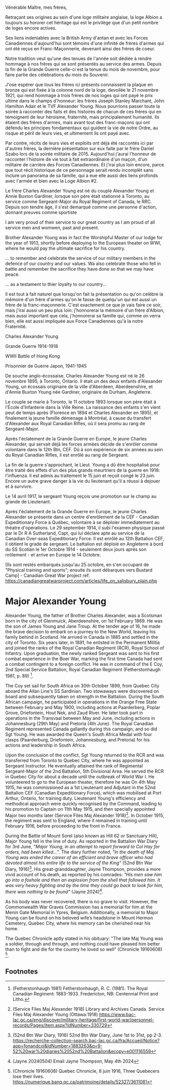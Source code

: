 Vénérable Maître, mes frères, 

Retraçant ses origines au sein d'une loge militaire anglaise, la loge Albion a toujours su hororer cet héritage qui est le privilège que d'un petit nombre de loges encore actives. 

Ses liens indeniables avec la British Army d'antan et avec les Forces Canadiennes d'aujourd'hui sont témoins d'une infinité de frères d'armes qui ont été reçus en Franc-Maçonnerie, devenant ainsi des frères de coeur. 

Notre tradition veut qu'une des tenues de l'année soit dédiée à rendre hommage à nos frères qui se sont présentés au service des armes. Depuis la fin de la Grande Guerre celle-ci est la tenue du mois de novembre, pour faire partie des célébrations du mois du Souvenir.

J'ose espérer que tous les frères ici présents connaissent la plaque en bronze qui est fixée à la colonne nord de la loge, devoilée le 21 novembre 1921, qui rend hommage à trois frères de nos loges qui ont payé le prix ultime dans le champs d'honneur: les frères Joseph Stanley Marchant, John Hamilton Adair et le TVF Alexander Young. Nous pourrions passer toute la soirée à racconter des faits et des histoires de chacun de ces frères qui en témoignent de leur héroisme, fraternité, mais principalement humanité. Ils étaient des frères d'armes, mais avant tout des franc-maçons qui ont défendu les principes fondamentaux qui guident la vie de notre Ordre, au risque et péril de leurs vies, et ultimement ils ont payé avec. 

Par contre, récits de leurs vies et exploits ont déjà été raccontés ici par d'autres frères, la dernière présentation sur eux faite par le frère Daniel Szabo lors de la soirée militaire de 2015. Aujourd'hui j'aurai l'honneur de racconter l'histoire de vie tout à fait extraordinaire d'un maçon, d'un militaire de carrière des Forces Canadiennes. Et j'irai plus loin encore, parce que tout récit historique de ce personnage serait rendu incomplèt sans inclure un panorama de sa famille, qui a eue elle aussi des liens profonds avec l'armée et bien avec la Loge Albion #2. 

Le frère Charles Alexander Young est né du couple Alexander Young et Annie Buxton Gardiner, lorsque son père était stationné à Toronto, au service comme Sergeant-Major du Royal Regiment of Canada, le RRC. Depuis son tendre âge, il s'est demarqué comme une personne d'action, donnant preuves comme sportiste 

I am very proud of their service to our great country as I am proud of all service men and womwen, past and present. 

Brother Alexander Young was in fact the Worshipful Master of our lodge for the year of 1913, shortly before deploying to the European theater on WWI, where he would pay the ultimate sacrifice for his country. 

... to remember and celebrate the service of our military members in the defence of our country and our values. Wa also celebrate those who fell in battle and remember the sacrifice they have done so that we may have peace. 

... as a testament to thier loyalty to our country... 

Il est tout à fait naturel que lorsqu'on fait la présentation ou qu'on celèbre la mémoire d'un frère d'armes qu'on le fasse de quelqu'un qui est aussi un frère de la franc-maçonnerie. C'est exactement ce que je vais faire ce soir, mais j'irai aussi un peu plus loin: j'honnorerai la mémoire d'un frère d'Albion, mais aussi important que cela, j'honnorerai sa famille qui, comme on verra bien, elle est aussi impliquée aux Force Canadiennes qu'à la notre Fraternité. 



Charles Alexander Young 

Grande Guerre 1914-1918

WWII Battle of Hong Kong

Prisonnier de Guerre Japon, 1941-1945

De souche anglo-écossaise, Charles Alexander Young est né le 26 novembre 1895, à Toronto, Ontario. Il était un des deux enfants d'Alexander Young, un écossais originaire de la ville d'Aberdeen, Aberdeenshire, et d'Annie Buxton Young née Gardiner, originaire de Durham, Angleterre. 

Le couple se marie à Toronto, le 11 octobre 1893 lorsque son père était à l'École d'Infanterie dans la Ville Reine. La naissance des enfants s'en vient peut de temps après (Florence en 1894 et Charles Alexander en 1895), et finalement la jeune famille démenage à Montréal, à cause du transfert d'Alexander aux Royal Canadian Rifles, où il sera promu au rang de Sergeant-Major. 

Après l'éclatement de la Grande Guerre en Europe, le jeune Charles Alexander, qui servait déjà les forces armées décide de s'enrôler comme volontaire dans le 12th Btn, CEF. Dû à son expérience de six années au sein du Royal Canadian Rifles, il est enrôlé au rang de Sergeant. 

La fin de la guerre s'approchant, le Lieut. Young a dû être hospitalisé pour être traité des effets d'un des plus grands meurtriers de la guerre en 1918: l'influenza. Il est admis au traitement le 15 juin et reçoit congé le 23 juin. Encore un autre grave danger à la vie du lieutenant qu'il a réussi à dejouer et à survivre. 

Le 14 avril 1917, le sergeant Young reçois une promotion sur le champ au grande de Lieutenant. 

Après l'éclatement de la Grande Guerre en Europe, le jeune Charles Alexander se présente dans un centre d'enrôlement de la CEF - Canadian Expeditionary Force à Québec, volontaire à se déploier immediatement au théatre d'opérations. Le 29 september 1914, il subi l'examen physique passé par le Dr R A Sutherland, Capt, qui lui déclare apte au service de la Canadian Over-seas Expeditionary Force. Il est enrôlé au 12th Battalion CEF, il obtient le grade de sergeant. Le battalion est déploié en Angleterre à bord du SS Scotian le 1er Octobre 1914 - seulement deux jours après son nrôlement  - et arrive en Europe le 14 Octobre. 

[Ils sont restés embarqués jusqu'au 25 octobre, en s'en occupant de "Physical training and sports"; ensuite ils sont débarques vers Bustard Camp] - Canadian Great War project ref:  https://canadiangreatwarproject.com/articles/life_on_salisbury_plain.php


# Major Alexander Young 

Alexander Young, the father of Brother Charles Alexander, was a Scotsman born in the city of Glenmuick, Aberdeenshire, on 1st February 1869. He was the son of James Young and Jane Troup. At the tender age of 16, he made the brave decision to embark on a journey to the New World, leaving his family behind in Scotland. He arrived in Canada in 1885 and settled in the city of Toronto. Six years later, in 1891, he enlisted in the Permanent Militia and joined the ranks of the Royal Canadian Regiment (RCR), Royal School of Infantry. Upon graduation, the newly ranked Sergeant was sent to his first combat experience in the Boer War, marking the first time Canada had sent a combat contingent to a foreign conflict. He was in command of the E Coy, 2nd Special Service Battalion, Royal Canadian Regiment (Fetherstonhaugh 1981, p. 89) [^1].

The Coy set sail for South Africa on 30th October 1899, from Quebec City aboard the Allan Line's SS Sardinian. Two stowaways were discovered on board and subsequently taken on strength in the Battalion. During the South African campaign, he participated in operations in the Orange Free State between February and May 1900, including actions at Paarderberg, Poplar Grove, Driefontein, Hout Nek, and Zaud River. He later took part in operations in the Transvaal between May and June, including actions in Johannesburg (29th May) and Pretoria (4th June). The Royal Canadian Regiment represented Canada gallantly during this campaign, and so did Sgt Young. He was awarded the Queen's South Africa Medal with four clasps (Paarderburg, Driefontein, Johannesburg, and Pretoria) for his actions and leadership in South Africa.

Upon the conclusion of the conflict, Sgt Young returned to the RCR and was transferred from Toronto to Quebec City, where he was appointed as Sergeant Instructor. He eventually attained the rank of Regimental Sergeant-Major of the 2nd Battalion, 5th Divisional Area. He served the RCR in Quebec City for about a decade until the outbreak of World War I. He volunteered to go to the European theater, therefore he was 
On 4th May 1915, he was commissioned as a 1st Lieutenant and Adjutant in the 52nd Battalion CEF (Canadian Expeditionary Force), which was mobilised at Port Arthur, Ontario, for training duty. Lieutenant Young's efficiency and methodical approach were quickly recognised by the Command, leading to his promotion to Captain on 11th May 1915, and then specially appointed Major two months later (Service Files Maj Alexander 1918)[^2]. In October 1915, the regiment was sent to England, where it remained in training until February 1916, before proceeding to the front in France. 

During the Battle of Mount Sorel (also known as Hill 62 or Sanctuary Hill), Major Young fell in the line of duty. As reported in the Battalion War Diary for 3rd June, *"Major Young, in an attempt to report forward to Col Hay for orders, had been killed..."*. The diary further noted, *"In the death of Maj Young was ended the career of an efficient and brave officer who had devoted almost his entire life to the service of the King"* (52nd Btn War Diary, 1916)[^3]. His great-granddaughter, Jayne Thompson, provides a more vivid account of his death, as reported by his comrades: *"His men saw him go into a foxhole and then an explosion from the shell that followed him. It was very heavy fighting and by the time they could go back to look for him, there was nothing to be found"* (Jayne 2024)[^4].

As his body was never recovered, there is no grave to visit. However, the Commonwealth War Graves Commission has a memorial for him at the Menin Gate Memorial in Ypres, Belgium. Additionally, a memorial to Major Young can be found on his beloved wife’s headstone in Mount Hermon Cemetery, Quebec City, where his memory can be cherished near his home.

The Quebec Chronicle aptly stated in his obituary: "The late Maj Young was a soldier, through and through, and nothing could have pleased him better than to fight and die for the country he loved so well" (Chronicle 19160608) [^5].

## Footnotes

[^1]: (Fetherstonhaugh 1981) Fetherstonhaugh, R. C. (1981). The Royal Canadian Regiment: 1883-1933. Fredericton, NB: Centennial Print and Litho.

[^2]: (Service Files Maj Alexander 1918) Library and Archives Canada. Service Files Maj Alexander Young (Ottawa:1918) https://www.bac-lac.gc.ca/eng/discover/military-heritage/first-world-war/personnel-records/Pages/item.aspx?IdNumber=330729 

[^3]: (52nd Btn War Diary, 1916) 52nd Btn War Diary, June 1st to 31st, pp 2-3. https://recherche-collection-search.bac-lac.gc.ca/fra/Accueil/Notice?app=fonandcol&IdNumber=1883263&q=9-52%20war%20diaries%2052nd%20Battalion&ecopy=e001116559 

[^4]: (Jayne 20240504) Email Jayne Thompson, May 4th 2024

[^5]: (Chronicle 19160608) Quebec Chronicle, 8 juin 1916, Three Quebecers lose their lives. https://numerique.banq.qc.ca/patrimoine/details/52327/3611081
